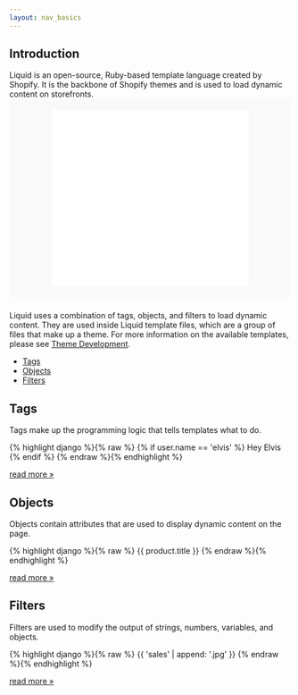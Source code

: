 ```yaml
---
layout: nav_basics
---
```


<h2 class="section-title">Introduction</h2>
Liquid is an open-source, Ruby-based template language created by Shopify. It is the backbone of Shopify themes and is used to load dynamic content on storefronts.

<iframe width="560" height="315" src="//www.youtube.com/embed/tZLTExLukSg" frameborder="0" allowfullscreen="" style="margin: 0 auto 24px auto; width: 70%; display: block; padding: 20px 15%; background: #f9f9f9;"></iframe>

Liquid uses a combination of tags, objects, and filters to load dynamic content. They are used inside Liquid template files, which are a group of files that make up a theme. For more information on the available templates, please see [Theme Development](#).

<div class="panel">
  <div class="panel-body">
    <ul>
      <li>
        <a href="#tags">Tags</a>
      </li>
      <li>
        <a href="#objects">Objects</a>
      </li>
      <li>
        <a href="#filters">Filters</a>
      </li>
    </ul>
  </div>
</div>

<h2 class="tags" id="tags">Tags</h2>

Tags make up the programming logic that tells templates what to do.

<div class="panel">
  <div class="panel-body">
{% highlight django %}{% raw %}
{% if user.name == 'elvis' %}
  Hey Elvis
{% endif %}
{% endraw %}{% endhighlight %}
  </div>
</div>

<p class="read-more">
  <a href="/tags">read more &raquo;</a>
</p>


<h2 class="tags" id="objects">Objects</h2>

Objects contain attributes that are used to display dynamic content on the page.


<div class="panel">
  <div class="panel-body">
{% highlight django %}{% raw %}
{{ product.title }}
<!-- Output: Awesome T-Shirt-->
{% endraw %}{% endhighlight %}
  </div>
</div>

<p class="read-more">
  <a href="/objects">read more &raquo;</a>
</p>

<h2 class="tags" id="filters">Filters</h2>

Filters are used to modify the output of strings, numbers, variables, and objects.

<div class="panel">
  <div class="panel-body">
{% highlight django %}{% raw %}
{{ 'sales' | append: '.jpg' }}
<!-- Output: sales.jpg -->
{% endraw %}{% endhighlight %}
  </div>
</div>

<p class="read-more">
  <a href="/filters">read more &raquo;</a>
</p>